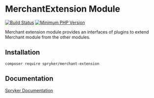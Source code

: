 # MerchantExtension Module
[![Build Status](https://travis-ci.org/spryker/merchant-extension.svg)](https://travis-ci.org/spryker/merchant-extension)
[![Minimum PHP Version](https://img.shields.io/badge/php-%3E%3D%207.2-8892BF.svg)](https://php.net/)

Merchant extension module provides an interfaces of plugins to extend Merchant module from the other modules.

## Installation

```
composer require spryker/merchant-extension
```

## Documentation

[Spryker Documentation](https://academy.spryker.com/developing_with_spryker/module_guide/modules.html)

